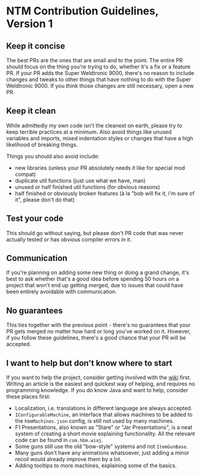 # NTM Contribution Guidelines, Version 1

## Keep it concise

The best PRs are the ones that are small and to the point. The entire PR should focus on the thing you're trying to do, whether it's a fix or a feature PR. If your PR adds the Super Weldtronic 9000, there's no reason to include changes and tweaks to other things that have nothing to do with the Super Weldtronic 9000. If you think those changes are still necessary, open a new PR.

## Keep it clean

While admittedly my own code isn't the cleanest on earth, please try to keep terrible practices at a minimum. Also avoid things like unused variables and imports, mixed indentation styles or changes that have a high likelihood of breaking things.

Things you should also avoid include:
* new libraries (unless your PR absolutely needs it like for special mod compat)
* duplicate util functions (just use what we have, man)
* unused or half finished util functions (for obvious reasons)
* half finished or obviously broken features (à la "bob will fix it, i'm sure of it", please don't do that)

## Test your code

This should go without saying, but please don't PR code that was never actually tested or has obvious compiler errors in it.

## Communication

If you're planning on adding some new thing or doing a grand change, it's best to ask whether that's a good idea before spending 50 hours on a project that won't end up getting merged, due to issues that could have been entirely avoidable with communication.

## No guarantees

This ties together with the previous point - there's no guarantees that your PR gets merged no matter how hard or long you've worked on it. However, if you follow these guidelines, there's a good chance that your PR will be accepted.

## I want to help but don't know where to start

If you want to help the project, consider getting involved with the [wiki](ntm.fandom.com) first. Writing an article is the easiest and quickest way of helping, and requires no programming knowledge. If you do know Java and want to help, consider these places first:

* Localization, i.e. translations in different language are always accepted.
* `IConfigurableMachine`, an interface that allows machines to be added to the `hbmMachines.json` config, is still not used by many machines.
* F1 Presentations, also known as "Stare" or "Jar Presentations", is a neat system of creating a short movie explaining functionality. All the relevant code can be found in `com.hbm.wiaj`.
* Some guns still use the old "bow-style" systems and not `ItemGunBase`.
* Many guns don't have any animations whatsoever, just adding a minor recoil would already improve them by a lot.
* Adding tooltips to more machines, explaining some of the basics.
